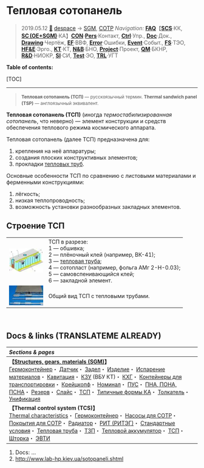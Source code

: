 # Тепловая сотопанель
> 2019.05.12 [🚀](../../index/index.md) [despace](index.md) → [SGM](sc.md), [СОТР](tcs.md)
> *Navigation:*
> **[FAQ](faq.md)**【**[SCS](scs.md)**·КК, **[SC (OE+SGM)](sc.md)**·КА】**[CON](contact.md)·[Pers](person.md)**·Контакт, **[Ctrl](control.md)**·Упр., **[Doc](doc.md)**·Док., **[Drawing](drawing.md)**·Чертёж, **[EF](ef.md)**·ВВФ, **[Error](error.md)**·Ошибки, **[Event](event.md)**·Событ., **[FS](fs.md)**·ТЭО, **[HF&E](hfe.md)**·Эрго., **[KT](kt.md)**·КТ, **[N&B](nnb.md)**·БНО, **[Project](project.md)**·Проект, **[QM](qm.md)**·БКНР, **[R&D](rnd.md)**·НИОКР, **[SI](si.md)**·СИ, **[Test](test.md)**·ЭО, **[TRL](trl.md)**·УГТ

**Table of contents:**

[TOC]

---

> <small>**Тепловая сотопанель (ТСП)** — русскоязычный термин. **Thermal sandwich panel (TSP)** — англоязычный эквивалент.</small>

**Тепловая сотопанель (ТСП)** (иногда *термостабилизированная сотопанель*, что неверно) — элемент конструкции и средств обеспечения теплового режима космического аппарата.

Тепловая сотопанель (далее ТСП) предназначена для:

   1. крепления на неё аппаратуры;
   1. создания плоских конструктивных элементов;
   1. прокладки [тепловых труб](hp.md).

Основные особенности ТСП по сравнению с листовыми материалами и ферменными конструкциями:

   1. лёгкость;
   1. низкая теплопроводность;
   1. возможность установки разнообразных закладных элементов.



## Строение ТСП
| | |
|:-|:-|
|[![](f/sgm/tsp-01_thumb.webp)](f/sgm/tsp-01.webp)|ТСП в разрезе:<br> 1 — обшивка;<br> 2 — плёночный клей (например, ВК-41);<br> 3 — [тепловая труба](hp.md);<br> 4 — сотопласт (например, фольга АМг 2-Н-0.03);<br> 5 — самовспенивающийся клей;<br> 6 — закладной элемент.|
|[![](f/sgm/tsp-02_thumb.webp)](f/sgm/tsp-02.webp)|Общий вид ТСП с тепловыми трубами.|



<p style="page-break-after:always"> </p>

## Docs & links (TRANSLATEME ALREADY)
|*Sections & pages*|
|:-|
|**【[Structures, gears, materials (SGM)](sc.md)】**<br> [Гермоконтейнер](гермоконтейнер.md)・ [Датчик](sensor.md)・ [Задел](margin.md)・ [Изделие](unit.md)・ [Испарение материалов](matc.md)・ [Кавитация](cavitation.md)・ [КЗУ](cinu.md) (ВБУ КТ)・ [КХГ](cgs.md)・ [Контейнеры для транспортировки](ship_contain.md)・ [Крейцкопф](crosshead.md)・ [Номинал](nominal.md)・ [ПУС](lag.md)・ [ПНА, ПОНА, ПСНА](devd.md)・ [Резерв](reserve.md)・ [Слайс](слайс.md)・ [ТСП](tsp.md)・ [Типичные формы КА](sc.md)・ [Толкатель](толкатель.md)・ [Унификация](commonality.md)|
|**【Thermal control system (TCS)】**<br> [Thermal characteristics](thermal_chars.md)・ [Гермоконтейнер](гермоконтейнер.md)・ [Насосы для СОТР](сотр_насос.md)・ [Покрытия для СОТР](сотр_покрытия.md)・ [Радиатор](радиатор.md)・ [РИТ (РИТЭГ)](rtg.md)・ [Стандартные условия](sctp.md)・ [Тепловая труба](hp.md)・ [ТЗП](hs.md)・ [Тепловой аккумулятор](heat_bank.md)・ [ТСП](tsp.md)・ [Шторка](thermal_curtain.md)・ [ЭВТИ](mli.md)|

   1. Docs: …
   1. <http://www.lab-hp.kiev.ua/sotopaneli.shtml>
